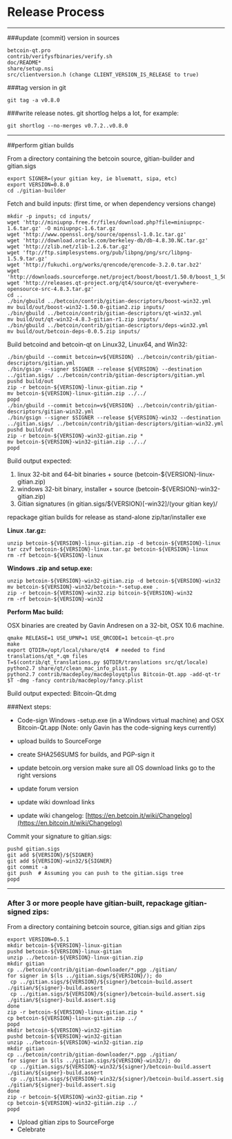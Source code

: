 Release Process
====================

* * *

###update (commit) version in sources


	betcoin-qt.pro
	contrib/verifysfbinaries/verify.sh
	doc/README*
	share/setup.nsi
	src/clientversion.h (change CLIENT_VERSION_IS_RELEASE to true)

###tag version in git

	git tag -a v0.8.0

###write release notes. git shortlog helps a lot, for example:

	git shortlog --no-merges v0.7.2..v0.8.0

* * *

##perform gitian builds

 From a directory containing the betcoin source, gitian-builder and gitian.sigs
  
	export SIGNER=(your gitian key, ie bluematt, sipa, etc)
	export VERSION=0.8.0
	cd ./gitian-builder

 Fetch and build inputs: (first time, or when dependency versions change)

	mkdir -p inputs; cd inputs/
	wget 'http://miniupnp.free.fr/files/download.php?file=miniupnpc-1.6.tar.gz' -O miniupnpc-1.6.tar.gz
	wget 'http://www.openssl.org/source/openssl-1.0.1c.tar.gz'
	wget 'http://download.oracle.com/berkeley-db/db-4.8.30.NC.tar.gz'
	wget 'http://zlib.net/zlib-1.2.6.tar.gz'
	wget 'ftp://ftp.simplesystems.org/pub/libpng/png/src/libpng-1.5.9.tar.gz'
	wget 'http://fukuchi.org/works/qrencode/qrencode-3.2.0.tar.bz2'
	wget 'http://downloads.sourceforge.net/project/boost/boost/1.50.0/boost_1_50_0.tar.bz2'
	wget 'http://releases.qt-project.org/qt4/source/qt-everywhere-opensource-src-4.8.3.tar.gz'
	cd ..
	./bin/gbuild ../betcoin/contrib/gitian-descriptors/boost-win32.yml
	mv build/out/boost-win32-1.50.0-gitian2.zip inputs/
	./bin/gbuild ../betcoin/contrib/gitian-descriptors/qt-win32.yml
	mv build/out/qt-win32-4.8.3-gitian-r1.zip inputs/
	./bin/gbuild ../betcoin/contrib/gitian-descriptors/deps-win32.yml
	mv build/out/betcoin-deps-0.0.5.zip inputs/

 Build betcoind and betcoin-qt on Linux32, Linux64, and Win32:
  
	./bin/gbuild --commit betcoin=v${VERSION} ../betcoin/contrib/gitian-descriptors/gitian.yml
	./bin/gsign --signer $SIGNER --release ${VERSION} --destination ../gitian.sigs/ ../betcoin/contrib/gitian-descriptors/gitian.yml
	pushd build/out
	zip -r betcoin-${VERSION}-linux-gitian.zip *
	mv betcoin-${VERSION}-linux-gitian.zip ../../
	popd
	./bin/gbuild --commit betcoin=v${VERSION} ../betcoin/contrib/gitian-descriptors/gitian-win32.yml
	./bin/gsign --signer $SIGNER --release ${VERSION}-win32 --destination ../gitian.sigs/ ../betcoin/contrib/gitian-descriptors/gitian-win32.yml
	pushd build/out
	zip -r betcoin-${VERSION}-win32-gitian.zip *
	mv betcoin-${VERSION}-win32-gitian.zip ../../
	popd

  Build output expected:

  1. linux 32-bit and 64-bit binaries + source (betcoin-${VERSION}-linux-gitian.zip)
  2. windows 32-bit binary, installer + source (betcoin-${VERSION}-win32-gitian.zip)
  3. Gitian signatures (in gitian.sigs/${VERSION}[-win32]/(your gitian key)/

repackage gitian builds for release as stand-alone zip/tar/installer exe

**Linux .tar.gz:**

	unzip betcoin-${VERSION}-linux-gitian.zip -d betcoin-${VERSION}-linux
	tar czvf betcoin-${VERSION}-linux.tar.gz betcoin-${VERSION}-linux
	rm -rf betcoin-${VERSION}-linux

**Windows .zip and setup.exe:**

	unzip betcoin-${VERSION}-win32-gitian.zip -d betcoin-${VERSION}-win32
	mv betcoin-${VERSION}-win32/betcoin-*-setup.exe .
	zip -r betcoin-${VERSION}-win32.zip bitcoin-${VERSION}-win32
	rm -rf betcoin-${VERSION}-win32

**Perform Mac build:**

  OSX binaries are created by Gavin Andresen on a 32-bit, OSX 10.6 machine.

	qmake RELEASE=1 USE_UPNP=1 USE_QRCODE=1 betcoin-qt.pro
	make
	export QTDIR=/opt/local/share/qt4  # needed to find translations/qt_*.qm files
	T=$(contrib/qt_translations.py $QTDIR/translations src/qt/locale)
	python2.7 share/qt/clean_mac_info_plist.py
	python2.7 contrib/macdeploy/macdeployqtplus Bitcoin-Qt.app -add-qt-tr $T -dmg -fancy contrib/macdeploy/fancy.plist

 Build output expected: Bitcoin-Qt.dmg

###Next steps:

* Code-sign Windows -setup.exe (in a Windows virtual machine) and
  OSX Bitcoin-Qt.app (Note: only Gavin has the code-signing keys currently)

* upload builds to SourceForge

* create SHA256SUMS for builds, and PGP-sign it

* update betcoin.org version
  make sure all OS download links go to the right versions

* update forum version

* update wiki download links

* update wiki changelog: [https://en.betcoin.it/wiki/Changelog](https://en.bitcoin.it/wiki/Changelog)

Commit your signature to gitian.sigs:

	pushd gitian.sigs
	git add ${VERSION}/${SIGNER}
	git add ${VERSION}-win32/${SIGNER}
	git commit -a
	git push  # Assuming you can push to the gitian.sigs tree
	popd

-------------------------------------------------------------------------

### After 3 or more people have gitian-built, repackage gitian-signed zips:

From a directory containing betcoin source, gitian.sigs and gitian zips

	export VERSION=0.5.1
	mkdir betcoin-${VERSION}-linux-gitian
	pushd betcoin-${VERSION}-linux-gitian
	unzip ../betcoin-${VERSION}-linux-gitian.zip
	mkdir gitian
	cp ../betcoin/contrib/gitian-downloader/*.pgp ./gitian/
	for signer in $(ls ../gitian.sigs/${VERSION}/); do
	 cp ../gitian.sigs/${VERSION}/${signer}/betcoin-build.assert ./gitian/${signer}-build.assert
	 cp ../gitian.sigs/${VERSION}/${signer}/betcoin-build.assert.sig ./gitian/${signer}-build.assert.sig
	done
	zip -r betcoin-${VERSION}-linux-gitian.zip *
	cp betcoin-${VERSION}-linux-gitian.zip ../
	popd
	mkdir betcoin-${VERSION}-win32-gitian
	pushd betcoin-${VERSION}-win32-gitian
	unzip ../betcoin-${VERSION}-win32-gitian.zip
	mkdir gitian
	cp ../betcoin/contrib/gitian-downloader/*.pgp ./gitian/
	for signer in $(ls ../gitian.sigs/${VERSION}-win32/); do
	 cp ../gitian.sigs/${VERSION}-win32/${signer}/betcoin-build.assert ./gitian/${signer}-build.assert
	 cp ../gitian.sigs/${VERSION}-win32/${signer}/betcoin-build.assert.sig ./gitian/${signer}-build.assert.sig
	done
	zip -r betcoin-${VERSION}-win32-gitian.zip *
	cp betcoin-${VERSION}-win32-gitian.zip ../
	popd

- Upload gitian zips to SourceForge
- Celebrate 

